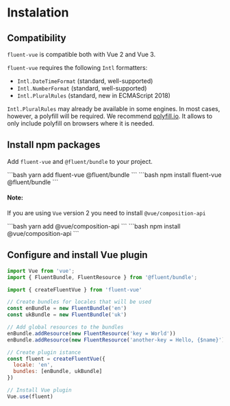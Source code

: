 # Instalation

## Compatibility

`fluent-vue` is compatible both with Vue 2 and Vue 3.

`fluent-vue` requires the following `Intl` formatters:

  - `Intl.DateTimeFormat` (standard, well-supported)
  - `Intl.NumberFormat` (standard, well-supported)
  - `Intl.PluralRules` (standard, new in ECMAScript 2018)

`Intl.PluralRules` may already be available in some engines. In most cases,
however, a polyfill will be required. We recommend [polyfill.io](https://polyfill.io).
It allows to only include polyfill on browsers where it is needed.

## Install npm packages

Add `fluent-vue` and `@fluent/bundle` to your project.

<code-group>

<code-block title="YARN" active>
```bash
yarn add fluent-vue @fluent/bundle
```
</code-block>

<code-block title="NPM">
```bash
npm install fluent-vue @fluent/bundle
```
</code-block>

</code-group>

#### Note:
If you are using `Vue` version 2 you need to install `@vue/composition-api`

<code-group>
<code-block title="YARN" active>
```bash
yarn add @vue/composition-api
```
</code-block>

<code-block title="NPM">
```bash
npm install @vue/composition-api
```
</code-block>
</code-group>

## Configure and install Vue plugin

```js
import Vue from 'vue';
import { FluentBundle, FluentResource } from '@fluent/bundle';

import { createFluentVue } from 'fluent-vue'

// Create bundles for locales that will be used
const enBundle = new FluentBundle('en')
const ukBundle = new FluentBundle('uk')

// Add global resources to the bundles
enBundle.addResource(new FluentResource('key = World'))
enBundle.addResource(new FluentResource('another-key = Hello, {$name}'))

// Create plugin istance
const fluent = createFluentVue({
  locale: 'en',
  bundles: [enBundle, ukBundle]
})

// Install Vue plugin
Vue.use(fluent)
```
